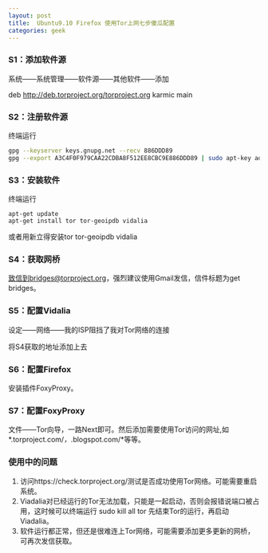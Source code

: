 ```yaml
---
layout: post
title:  Ubuntu9.10 Firefox 使用Tor上网七步傻瓜配置
categories: geek
---
```

### S1：添加软件源

系统——系统管理——软件源——其他软件——添加

deb http://deb.torproject.org/torproject.org karmic main

### S2：注册软件源

终端运行

```bash
gpg --keyserver keys.gnupg.net --recv 886DDD89
gpg --export A3C4F0F979CAA22CDBA8F512EE8CBC9E886DDD89 | sudo apt-key add -
```

### S3：安装软件

终端运行

```shell
apt-get update
apt-get install tor tor-geoipdb vidalia
```

或者用新立得安装tor tor-geoipdb vidalia

### S4：获取网桥

致信到bridges@torproject.org，强烈建议使用Gmail发信，信件标题为get bridges。

### S5：配置Vidalia

设定——网络——我的ISP阻挡了我对Tor网络的连接

将S4获取的地址添加上去

### S6：配置Firefox

安装插件FoxyProxy。

### S7：配置FoxyProxy

文件——Tor向导，一路Next即可。然后添加需要使用Tor访问的网址,如*.torproject.com/*，*.blogspot.com/*等等。

###  使用中的问题

1. 访问https://check.torproject.org/测试是否成功使用Tor网络。可能需要重启系统。
2. Viadalia对已经运行的Tor无法加载，只能是一起启动，否则会报错说端口被占用，这时候可以终端运行 sudo kill all tor 先结束Tor的运行，再启动Viadalia。
3. 软件运行都正常，但还是很难连上Tor网络，可能需要添加更多更新的网桥，可再次发信获取。